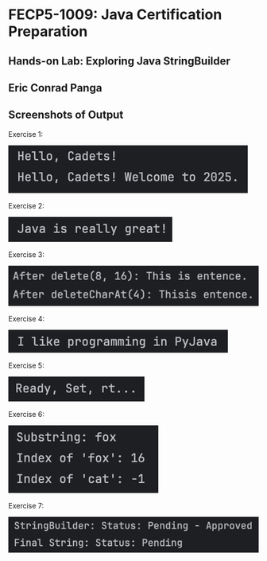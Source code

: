 # FECP5-1009: Java Certification Preparation

## Hands-on Lab: Exploring Java StringBuilder
## Eric Conrad Panga
## Screenshots of Output

Exercise 1:

![alt text](1.png)

Exercise 2: 

![alt text](2.png)

Exercise 3: 

![alt text](3.png)

Exercise 4: 

![alt text](4.png)

Exercise 5: 

![alt text](5.png)

Exercise 6: 

![alt text](6.png)

Exercise 7: 

![alt text](7.png)